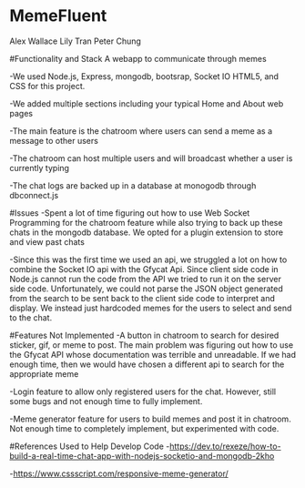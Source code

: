 # MemeFluent
Alex Wallace
Lily Tran
Peter Chung

#Functionality and Stack
A webapp to communicate through memes

-We used Node.js, Express, mongodb, bootsrap, Socket IO
 HTML5, and CSS for this project.

-We added multiple sections including your typical
 Home and About web pages

-The main feature is the chatroom where users can
 send a meme as a message to other users
 
-The chatroom can host multiple users and will
 broadcast whether a user is currently typing
 
-The chat logs are backed up in a database at
 monogodb through dbconnect.js

#Issues 
 -Spent a lot of time figuring out how to use Web
  Socket Programming for the chatroom feature while
  also trying to back up these chats in the mongodb
  database. We opted for a plugin extension to store
  and view past chats
 
 -Since this was the first time we used an api, we 
  struggled a lot on how to combine the Socket IO api
  with the Gfycat Api. Since client side code in Node.js
  cannot run the code from the API we tried to run it 
  on the server side code. Unfortunately, we could not
  parse the JSON object generated from the search to be
  sent back to the client side code to interpret and 
  display. We instead just hardcoded memes for the users
  to select and send to the chat.
 
#Features Not Implemented
-A button in chatroom to search for desired sticker,
 gif, or meme to post. The main problem was figuring
 out how to use the Gfycat API whose documentation
 was terrible and unreadable. If we had enough time,
 then we would have chosen a different api to search
 for the appropriate meme
  
-Login feature to allow only registered users for the 
 chat. However, still some bugs and not enough time to
 fully implement.
 
-Meme generator feature for users to build memes and 
 post it in chatroom. Not enough time to completely
 implement, but experimented with code.
 
 #References Used to Help Develop Code
-https://dev.to/rexeze/how-to-build-a-real-time-chat-app-with-nodejs-socketio-and-mongodb-2kho
 
-https://www.cssscript.com/responsive-meme-generator/